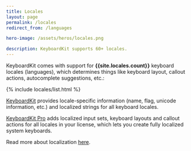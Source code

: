 ```yaml
---
title: Locales
layout: page
permalink: /locales
redirect_from: /languages

hero-image: /assets/heros/locales.png

description: KeyboardKit supports 60+ locales.
---
```


KeyboardKit comes with support for <b>{{site.locales.count}}</b> keyboard locales (languages), which determines things like keyboard layout, callout actions, autocomplete suggestions, etc.:

{% include locales/list.html %}

[KeyboardKit](/open-source) provides locale-specific information (name, flag, unicode information, etc.) and localized strings for all keyboard locales.

[KeyboardKit Pro](/pro) adds localized input sets, keyboard layouts and callout actions for all locales in your license, which lets you create fully localized system keyboards.

Read more about localization [here](/features/localization).